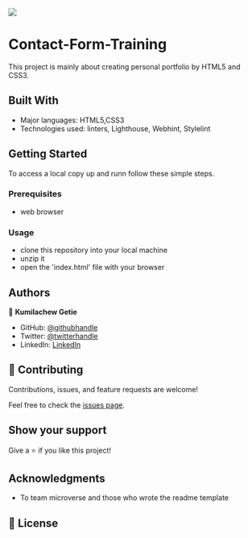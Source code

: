 ![](https://img.shields.io/badge/Microverse-blueviolet)

# Contact-Form-Training

This project is mainly about creating personal portfolio by HTML5 and CSS3.

## Built With

- Major languages: HTML5,CSS3
- Technologies used: linters, Lighthouse, Webhint, Stylelint

## Getting Started

To access a local copy up and runn follow these simple steps.

### Prerequisites

- web browser

### Usage

- clone this repository into your local machine
- unzip it
- open the 'index.html' file with your browser

## Authors

👤 **Kumilachew Getie**

- GitHub: [@githubhandle](https://github.com/Kumilachew-g/)
- Twitter: [@twitterhandle](https://twitter.com/Getie_Haddis)
- LinkedIn: [LinkedIn](https://www.linkedin.com/in/kumilachew-getie-0356bb157/)

## 🤝 Contributing

Contributions, issues, and feature requests are welcome!

Feel free to check the [issues page](https://github.com/Kumilachew-g/Personal-Portfolio/issues).

## Show your support

Give a ⭐ if you like this project!

## Acknowledgments

- To team microverse and those who wrote the readme template

## 📝 License
